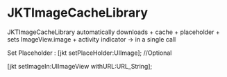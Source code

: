 JKTImageCacheLibrary
====================

JKTImageCacheLibrary automatically downloads + cache + placeholder + sets ImageView.image + activity indicator -> in a single call


Set Placeholder :
[jkt setPlaceHolder:UIImage]; //Optional

[jkt setImageIn:UIImageView withURL:URL_String];


